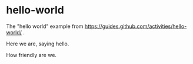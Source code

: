 # hello-world
The "hello world" example from https://guides.github.com/activities/hello-world/ .

Here we are, saying hello.

How friendly are we.

